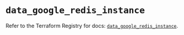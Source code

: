 # `data_google_redis_instance`

Refer to the Terraform Registry for docs: [`data_google_redis_instance`](https://registry.terraform.io/providers/hashicorp/google/6.1.0/docs/data-sources/redis_instance).
